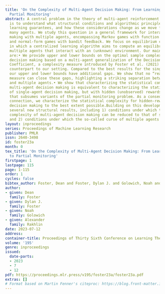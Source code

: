 ```yaml
---
title: 'On the Complexity of Multi-Agent Decision Making: From Learning in Games to
  Partial Monitoring'
abstract: A central problem in the theory of multi-agent reinforcement learning (MARL)
  is to understand what structural conditions and algorithmic principles lead to sample-efficient
  learning guarantees, and how these considerations change as we move from few to
  many agents. We study this question in a general framework for interactive decision
  making with multiple agents, encompassing Markov games with function approximation
  and normal-form games with bandit feedback. We focus on equilibrium computation,
  in which a centralized learning algorithm aims to compute an equilibrium by controlling
  multiple agents that interact with an (unknown) environment. Our main contributions
  are:• We provide upper and lower bounds on the optimal sample complexity for multi-agent
  decision making based on a multi-agent generalization of the Decision-Estimation
  Coefficient, a complexity measure introduced by Foster et al. (2021) in the single-agent
  counterpart to our setting. Compared to the best results for the single-agent setting,
  our upper and lower bounds have additional gaps. We show that no “reasonable” complexity
  measure can close these gaps, highlighting a striking separation between single
  and multiple agents.• We show that characterizing the statistical complexity for
  multi-agent decision making is equivalent to characterizing the statistical complexity
  of single-agent decision making, but with hidden (unobserved) rewards, a framework
  that subsumes variants of the partial monitoring problem. As a consequence of this
  connection, we characterize the statistical complexity for hidden-reward interactive
  decision making to the best extent possible.Building on this development, we provide
  several new structural results, including 1) conditions under which the statistical
  complexity of multi-agent decision making can be reduced to that of single-agent,
  and 2) conditions under which the so-called curse of multiple agents can be avoided.
layout: inproceedings
series: Proceedings of Machine Learning Research
publisher: PMLR
issn: 2640-3498
id: foster23a
month: 0
tex_title: 'On the Complexity of Multi-Agent Decision Making: From Learning in Games
  to Partial Monitoring'
firstpage: 1
lastpage: 115
page: 1-115
order: 1
cycles: false
bibtex_author: Foster, Dean and Foster, Dylan J. and Golowich, Noah and Rakhlin, Alexander
author:
- given: Dean
  family: Foster
- given: Dylan J.
  family: Foster
- given: Noah
  family: Golowich
- given: Alexander
  family: Rakhlin
date: 2023-07-12
address: 
container-title: Proceedings of Thirty Sixth Conference on Learning Theory
volume: '195'
genre: inproceedings
issued:
  date-parts:
  - 2023
  - 7
  - 12
pdf: https://proceedings.mlr.press/v195/foster23a/foster23a.pdf
extras: []
# Format based on Martin Fenner's citeproc: https://blog.front-matter.io/posts/citeproc-yaml-for-bibliographies/
---
```

